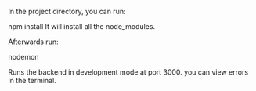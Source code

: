 

In the project directory, you can run:

npm install
It will install all the node_modules.

Afterwards run:

nodemon

Runs the backend in development mode at port 3000.
you can view errors in the terminal.

